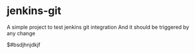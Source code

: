 # jenkins-git
A simple project to test jenkins git integration
And it should be triggered by any change


$#bsdjhnjdkjf
